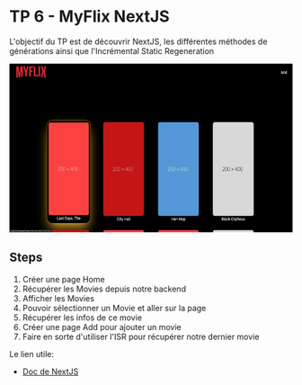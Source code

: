 # TP 6 - MyFlix NextJS

L'objectif du TP est de découvrir NextJS, les différentes méthodes de générations ainsi que l'Incrémental Static Regeneration

<img src="../result.png" width="800" height="300">

## Steps

1. Créer une page Home
2. Récupérer les Movies depuis notre backend
3. Afficher les Movies
4. Pouvoir sélectionner un Movie et aller sur la page
5. Récupérer les infos de ce movie
6. Créer une page Add pour ajouter un movie
7. Faire en sorte d'utiliser l'ISR pour récupérer notre dernier movie

Le lien utile:

- [Doc de NextJS](https://nextjs.org/docs/getting-started)
